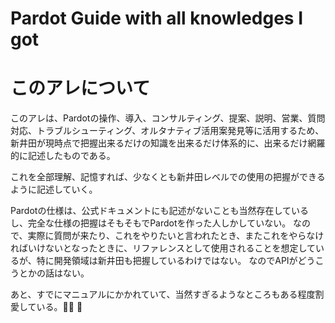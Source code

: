 # Pardot Guide with all knowledges I got

# このアレについて

このアレは、Pardotの操作、導入、コンサルティング、提案、説明、営業、質問対応、トラブルシューティング、オルタナティブ活用案発見等に活用するため、新井田が現時点で把握出来るだけの知識を出来るだけ体系的に、出来るだけ網羅的に記述したものである。

これを全部理解、記憶すれば、少なくとも新井田レベルでの使用の把握ができるように記述していく。

Pardotの仕様は、公式ドキュメントにも記述がないことも当然存在しているし、完全な仕様の把握はそもそもでPardotを作った人しかしていない。
なので、実際に質問が来たり、これをやりたいと言われたとき、またこれをやらなければいけないとなったときに、リファレンスとして使用されることを想定しているが、特に開発領域は新井田も把握しているわけではない。
なのでAPIがどうこうとかの話はない。

あと、すでにマニュアルにかかれていて、当然すぎるようなところもある程度割愛している。

